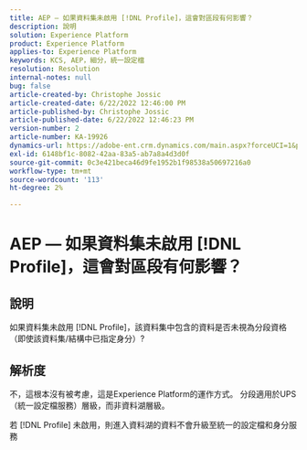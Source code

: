 ```yaml
---
title: AEP — 如果資料集未啟用 [!DNL Profile]，這會對區段有何影響？
description: 說明
solution: Experience Platform
product: Experience Platform
applies-to: Experience Platform
keywords: KCS, AEP，細分，統一設定檔
resolution: Resolution
internal-notes: null
bug: false
article-created-by: Christophe Jossic
article-created-date: 6/22/2022 12:46:00 PM
article-published-by: Christophe Jossic
article-published-date: 6/22/2022 12:46:23 PM
version-number: 2
article-number: KA-19926
dynamics-url: https://adobe-ent.crm.dynamics.com/main.aspx?forceUCI=1&pagetype=entityrecord&etn=knowledgearticle&id=203a4843-29f2-ec11-bb3d-6045bd0158c7
exl-id: 6148bf1c-8082-42aa-83a5-ab7a8a4d3d0f
source-git-commit: 0c3e421beca46d9fe1952b1f98538a50697216a0
workflow-type: tm+mt
source-wordcount: '113'
ht-degree: 2%

---
```


# AEP — 如果資料集未啟用 [!DNL Profile]，這會對區段有何影響？

## 說明

如果資料集未啟用 [!DNL Profile]，該資料集中包含的資料是否未視為分段資格（即使該資料集/結構中已指定身分）?

## 解析度

不，這根本沒有被考慮，這是Experience Platform的運作方式。 分段適用於UPS（統一設定檔服務）層級，而非資料湖層級。

若 [!DNL Profile] 未啟用，則進入資料湖的資料不會升級至統一的設定檔和身分服務
